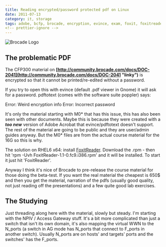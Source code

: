 ```yaml
---
title: Reading encrypted/password protected pdf on Linux
date: 2011-07-13
category: it, storage
tags: adobe, bcfp, brocade, encryption, evince, exam, foxit, foxitreader, it, learning, linux, pdf, pdftotext, red, hat, rhel, rhel6, san, storage, storage, network, study, study, material
<!-- prettier-ignore -->
---
```


![Brocade Logo](images/logo-brocade.gif "Brocade Logo")

## The problematic PDF

The CFP300 material on
**[http://community.brocade.com/docs/DOC-2041](http://community.brocade.com/docs/DOC-2041 "linky")**
is encrypted so that it cannot be printed/re-edited without a password.

If you try to open this with evince (default .pdf viewer in Gnome) it will ask
for a password. pdftotext (comes with the software suite poppler) says:

Error: Weird encryption info Error: Incorrect password

It's only the material starting with M0\* that has this issue, this has also
been seen with other documents. Maybe this is because they were created with a
***too new*** version of Adobe Acrobat that evince/pdftotext doesn't support.
The rest of the material are going to be public and they are user/admin guides
anyway. But the M0\* files are from the actual course material for the 16G so
this is why.

The solution on RHEL6 x64: install
[FoxitReader](http://www.foxitsoftware.com/pdf/desklinux/ ".com"). Download the
.rpm - then hit 'rpm -Uvh FoxitReader-1.1-0.fc9.i386.rpm' and it will be
installed. To start it just hit 'FoxitReader'.

Anyway I think it's nice of Brocade to pre-release the course material for those
doing the beta-test. If you want the real material the cheapest is 650$ and then
you get the material, narration of the pdfs (usually good quality, not just
reading off the presentations) and a few quite good lab exercises.

## The Studying

Just threading along here with the material, slowly but steady. I'm starting
with the NPIV / Access Gateway stuff. It's a bit more complicated than just a
switch that isn't its own domain, it's also mapping the virtual WWN to the
N_ports (a switch in AG mode has N_ports that connect to F_ports in another
switch). Usually N_ports are on hosts' and targets' ports and the switches' has
the F_ports.
